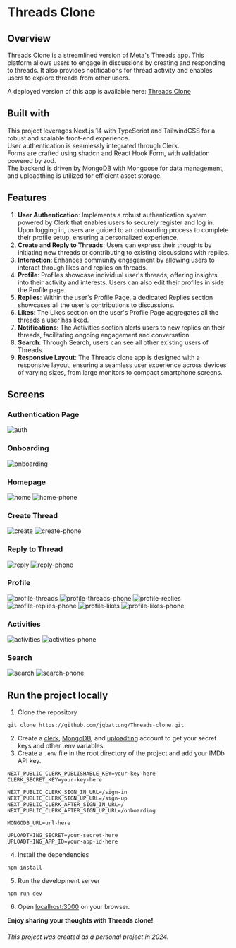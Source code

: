 # Threads Clone

## Overview
Threads Clone is a streamlined version of Meta's Threads app. This platform allows users to engage in discussions by creating and responding to threads. It also provides notifications for thread activity and enables users to explore threads from other users.

A deployed version of this app is available here: [Threads Clone](https://threads-clone-two-rho.vercel.app/)

## Built with
This project leverages Next.js 14 with TypeScript and TailwindCSS for a robust and scalable front-end experience. <br>
User authentication is seamlessly integrated through Clerk. <br>
Forms are crafted using shadcn and React Hook Form, with validation powered by zod. <br>
The backend is driven by MongoDB with Mongoose for data management, and uploadthing is utilized for efficient asset storage.

## Features
1. **User Authentication**:  Implements a robust authentication system powered by Clerk that enables users to securely register and log in. Upon logging in, users are guided to an onboarding process to complete their profile setup, ensuring a personalized experience.
2. **Create and Reply to Threads**: Users can express their thoughts by initiating new threads or contributing to existing discussions with replies.
3. **Interaction**: Enhances community engagement by allowing users to interact through likes and replies on threads.
4. **Profile**: Profiles showcase individual user's threads, offering insights into their activity and interests. Users can also edit their profiles in side the Profile page.
5. **Replies**: Within the user's Profile Page, a dedicated Replies section showcases all the user's contributions to discussions.
6. **Likes**: The Likes section on the user's Profile Page aggregates all the threads a user has liked.
7. **Notifications**: The Activities section alerts users to new replies on their threads, facilitating ongoing engagement and conversation.
8. **Search**: Through Search, users can see all other existing users of Threads.
9. **Responsive Layout**: The Threads clone app is designed with a responsive layout, ensuring a seamless user experience across devices of varying sizes, from large monitors to compact smartphone screens.

## Screens
### Authentication Page
![auth](https://github.com/jgbattung/Threads-clone/assets/100396329/c6cba877-5bef-4e25-b24a-172c85aaa95a)

### Onboarding
![onboarding](https://github.com/jgbattung/Threads-clone/assets/100396329/38f96402-e5b9-4513-a4b9-2045e0be6502)

### Homepage
![home](https://github.com/jgbattung/Threads-clone/assets/100396329/288143f4-3e59-4adb-8ea5-5dcdf072ab69)
![home-phone](https://github.com/jgbattung/Threads-clone/assets/100396329/3bce8b93-39e2-46dd-be40-020d9fb94b32)

### Create Thread
![create](https://github.com/jgbattung/Threads-clone/assets/100396329/9d61d9a8-1be1-4243-9981-daf7642667b3)
![create-phone](https://github.com/jgbattung/Threads-clone/assets/100396329/48932049-a9d6-401a-b303-d74823b3b903)

### Reply to Thread
![reply](https://github.com/jgbattung/Threads-clone/assets/100396329/374e3525-32cd-45e3-b4bf-f9c5eb480edc)
![reply-phone](https://github.com/jgbattung/Threads-clone/assets/100396329/4ea934cd-13a7-49b1-b089-72aa441f1576)

### Profile
![profile-threads](https://github.com/jgbattung/Threads-clone/assets/100396329/fc472271-6a01-414b-b7b4-a120833cf279)
![profile-threads-phone](https://github.com/jgbattung/Threads-clone/assets/100396329/eb15b7cb-a285-4962-876e-1d133e74f022)
![profile-replies](https://github.com/jgbattung/Threads-clone/assets/100396329/96a76e7b-11d4-446c-9b97-7d7c2f205870)
![profile-replies-phone](https://github.com/jgbattung/Threads-clone/assets/100396329/063d636f-be1d-4ea0-8f40-c11df74299f6)
![profile-likes](https://github.com/jgbattung/Threads-clone/assets/100396329/0ca5c902-6600-4390-b1e7-897124205e13)
![profile-likes-phone](https://github.com/jgbattung/Threads-clone/assets/100396329/a5d521fa-6d11-4690-b852-043bbab81698)

### Activities
![activities](https://github.com/jgbattung/Threads-clone/assets/100396329/296a08c6-840e-48e2-92ef-b836479f29d3)
![activities-phone](https://github.com/jgbattung/Threads-clone/assets/100396329/ca552797-d332-4f04-9df5-a8cbc289a2d8)

### Search
![search](https://github.com/jgbattung/Threads-clone/assets/100396329/92801774-7ec4-4b3b-87fd-8d807a51dfed)
![search-phone](https://github.com/jgbattung/Threads-clone/assets/100396329/d230bf8a-2611-4da5-bb41-9509058c2953)

## Run the project locally
1. Clone the repository
 ```
 git clone https://github.com/jgbattung/Threads-clone.git
 ```
2. Create a [clerk](https://clerk.com/), [MongoDB](https://www.mongodb.com/), and [uploadting](https://uploadthing.com/) account to get your secret keys and other .env variables
3. Create a `.env` file in the root directory of the project and add your IMDb API key.
```
NEXT_PUBLIC_CLERK_PUBLISHABLE_KEY=your-key-here
CLERK_SECRET_KEY=your-key-here

NEXT_PUBLIC_CLERK_SIGN_IN_URL=/sign-in
NEXT_PUBLIC_CLERK_SIGN_UP_URL=/sign-up
NEXT_PUBLIC_CLERK_AFTER_SIGN_IN_URL=/
NEXT_PUBLIC_CLERK_AFTER_SIGN_UP_URL=/onboarding

MONGODB_URL=url-here

UPLOADTHING_SECRET=your-secret-here
UPLOADTHING_APP_ID=your-app-id-here
```
4. Install the dependencies
```
npm install
```
5. Run the development server
```
npm run dev
```
6. Open [localhost:3000](localhost:3000) on your browser.

**Enjoy sharing your thoughts with Threads clone!**

###### This project was created as a personal project in 2024.

